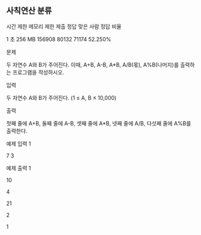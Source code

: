 ## 사칙연산 분류

시간 제한	메모리 제한	제출	정답	맞은 사람	정답 비율

1 초	256 MB	156908	80132	71174	52.250%

문제

두 자연수 A와 B가 주어진다. 이때, A+B, A-B, A*B, A/B(몫), A%B(나머지)를 출력하는 프로그램을 작성하시오.



입력

두 자연수 A와 B가 주어진다. (1 ≤ A, B ≤ 10,000)



출력

첫째 줄에 A+B, 둘째 줄에 A-B, 셋째 줄에 A*B, 넷째 줄에 A/B, 다섯째 줄에 A%B를 출력한다.



예제 입력 1

7 3

예제 출력 1

10

4

21

2

1
